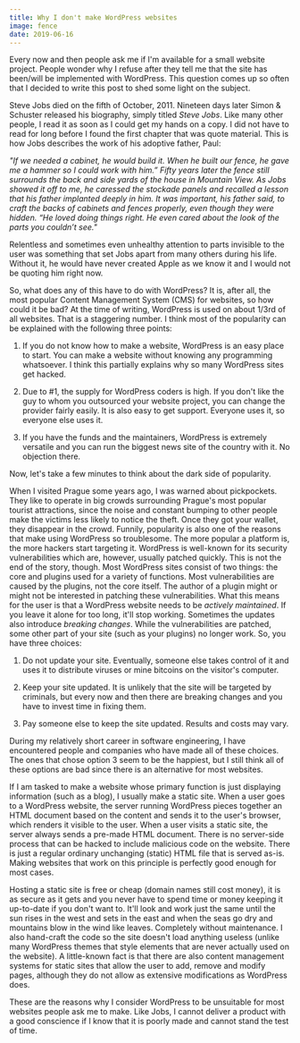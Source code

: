 ```yaml
---
title: Why I don't make WordPress websites
image: fence
date: 2019-06-16
---
```

Every now and then people ask me if I'm available for a small website project. People wonder why I refuse
after they tell me that the site has been/will be implemented with WordPress. This question comes up so often that I
decided to write this post to shed some light on the subject.

Steve Jobs died on the fifth of October, 2011. Nineteen days later Simon & Schuster released his biography, simply
titled _Steve Jobs_. Like many other people, I read it as soon as I could get my hands on a copy. I did not have to read
for long before I found the first chapter that was quote material. This is how Jobs describes the work of his
adoptive father, Paul:

_"If we needed a cabinet, he would build it. When he built our fence, he gave me a hammer so I could work with him.”
Fifty years later the fence still surrounds the back and side yards of the house in Mountain View. As Jobs showed it
off to me, he caressed the stockade panels and recalled a lesson that his father implanted deeply in him. It was
important, his father said, to craft the backs of cabinets and fences properly, even though they were hidden.
“He loved doing things right. He even cared about the look of the parts you couldn’t see."_

Relentless and sometimes even unhealthy attention to parts invisible to the user was something that set Jobs apart from
many others during his life. Without it, he would have never created Apple as we know it and I would not be
quoting him right now.

So, what does any of this have to do with WordPress? It is, after all, the most popular Content Management System (CMS)
for websites, so how could it be bad? At the time of writing, WordPress is used on about 1/3rd of all websites. That
is a staggering number. I think most of the popularity can be explained with the following three points:

1. If you do not know how to make a website, WordPress is an easy place to start. You can make a website without knowing
any programming whatsoever. I think this partially explains why so many WordPress sites get hacked.

2. Due to #1, the supply for WordPress coders is high. If you don't like the guy to whom you outsourced your website
project, you can change the provider fairly easily. It is also easy to get support. Everyone uses it, so everyone else
uses it.

3. If you have the funds and the maintainers, WordPress is extremely versatile and you can run the biggest news site of
the country with it. No objection there.

Now, let's take a few minutes to think about the dark side of popularity.

When I visited Prague some years ago, I was warned about pickpockets. They like to operate in big crowds surrounding
Prague's most popular tourist attractions, since the noise and constant bumping to other people make the victims
less likely to notice the theft. Once they got your wallet, they disappear in the crowd. Funnily, popularity is also
one of the reasons that make using WordPress so troublesome. The more popular a platform is, the more hackers start
targeting it. WordPress is well-known for its security vulnerabilities which are, however, usually patched quickly. This
is not the end of the story, though. Most WordPress sites consist of two things: the core and plugins used for a variety
of functions. Most vulnerabilities are caused by the plugins, not the core itself. The author of a plugin might or might
not be interested in patching these vulnerabilities. What this means for the user is that a WordPress website needs to
be _actively maintained_. If you leave it alone for too long, it'll stop working. Sometimes the updates also introduce
_breaking changes_. While the vulnerabilities are patched, some other part of your site (such as your plugins) no
longer work. So, you have three choices:

1. Do not update your site. Eventually, someone else takes control of it and uses it to distribute viruses or mine
bitcoins on the visitor's computer.

2. Keep your site updated. It is unlikely that the site will be targeted by criminals, but every now and then there are
breaking changes and you have to invest time in fixing them.

3. Pay someone else to keep the site updated. Results and costs may vary.

During my relatively short career in software engineering, I have encountered people and companies who have made all of
these choices. The ones that chose option 3 seem to be the happiest, but I still think all of these options are bad
since there is an alternative for most websites.

If I am tasked to make a website whose primary function is just displaying information (such as a blog), I usually make
a static site. When a user goes to a WordPress website, the server running WordPress pieces together an HTML document
based on the content and sends it to the user's browser, which renders it visible to the user. When a user visits a
static site, the server always sends a pre-made HTML document. There is no server-side process that can be hacked to
include malicious code on the website. There is just a regular ordinary unchanging (static) HTML file that is served
as-is. Making websites that work on this principle is perfectly good enough for most cases. 

Hosting a static site is free or cheap (domain names still cost money), it is as secure as it gets and you never
have to spend time or money keeping it up-to-date if you don't want to. It'll look and work just the same until
the sun rises in the west and sets in the east and when the seas go dry and mountains blow in the wind like leaves. 
Completely without maintenance. I also hand-craft the code so the site
doesn't load anything useless (unlike many WordPress themes that style elements that
are never actually used on the website). A little-known fact is that there are also content management
systems for static sites that allow the user to add, remove and modify pages, although they do not allow as extensive
modifications as WordPress does.

These are the reasons why I consider WordPress to be unsuitable for most websites people ask me to make. Like Jobs,
I cannot deliver a product with a good conscience if I know that it is poorly made and cannot stand the test of time.
